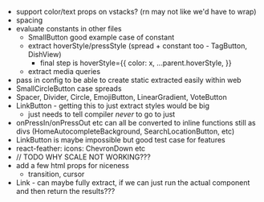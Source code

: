 - support color/text props on vstacks? (rn may not like we'd have to wrap)
- spacing
- evaluate constants in other files
  - SmallButton good example case of constant
  - extract hoverStyle/pressStyle (spread + constant too - TagButton, DishView)
    - final step is hoverStyle={{ color: x, ...parent.hoverStyle, }}
  - extract media queries
- pass in config to be able to create static extracted easily within web
- SmallCircleButton case spreads
- Spacer, Divider, Circle, EmojiButton, LinearGradient, VoteButton
- LinkButton - getting this to just extract styles would be big
  - just needs to tell compiler _never_ to go to just <div />
- onPressIn/onPressOut etc can all be converted to inline functions still as divs (HomeAutocompleteBackground, SearchLocationButton, etc)
- LinkButton is maybe impossible but good test case for features
- react-feather: icons: ChevronDown etc
- // TODO WHY SCALE NOT WORKING???
- add a few html props for niceness
  - transition, cursor
- Link - can maybe fully extract, if we can just run the actual component and then return the results???

